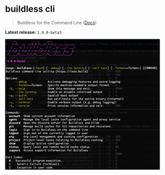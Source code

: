 # buildless cli

> Buildless for the Command Line ([Docs][0])

**Latest release:** `1.0.0-beta3`

![Output of buildless --help][helpimg]

[0]: https://docs.less.build/cli
[helpimg]: ./.github/buildless-help.png "Output of buildless --help"
